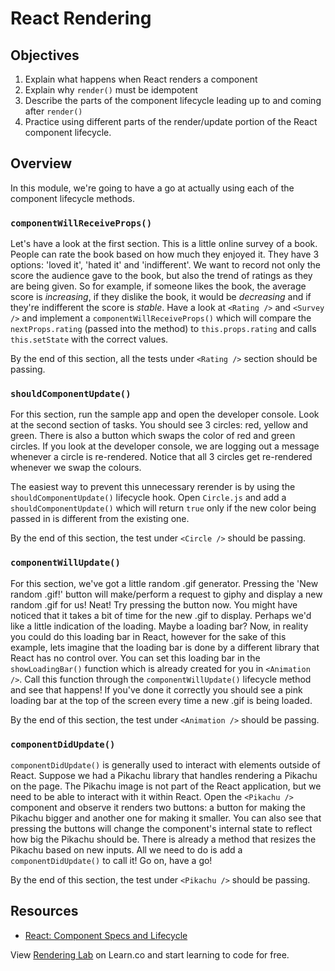 # React Rendering

## Objectives

1. Explain what happens when React renders a component
2. Explain why `render()` must be idempotent
3. Describe the parts of the component lifecycle leading up to and coming after
   `render()`
4. Practice using different parts of the render/update portion of the React
   component lifecycle.

## Overview

In this module, we're going to have a go at actually using each of the component lifecycle methods.

### `componentWillReceiveProps()`
Let's have a look at the first section. This is a little online survey of a book. People can rate the
book based on how much they enjoyed it. They have 3 options: 'loved it', 'hated it' and 'indifferent'.
We want to record not only the score the audience gave to the book, but also the trend of ratings as
they are being given. So for example, if someone likes the book, the average score is *increasing*, if they
dislike the book, it would be *decreasing* and if they're indifferent the score is *stable*. Have a look at
`<Rating />` and `<Survey />` and implement a `componentWillReceiveProps()` which will compare the `nextProps.rating`
(passed into the method) to `this.props.rating` and calls `this.setState` with the correct values.

By the end of this section, all the tests under `<Rating />` section should be passing.


### `shouldComponentUpdate()`
For this section, run the sample app and open the developer console. Look at the second section of tasks. You should
see 3 circles: red, yellow and green. There is also a button which swaps the color of red and green circles. If you look
at the developer console, we are logging out a message whenever a circle is re-rendered. Notice that all 3 circles get
re-rendered whenever we swap the colours.

The easiest way to prevent this unnecessary rerender is by using the `shouldComponentUpdate()` lifecycle hook. Open
`Circle.js` and add a `shouldComponentUpdate()` which will return `true` only if the new color being passed in is different
from the existing one.

By the end of this section, the test under `<Circle />` should be passing.


### `componentWillUpdate()`
For this section, we've got a little random .gif generator. Pressing the 'New random .gif!' button will make/perform a request
to giphy and display a new random .gif for us! Neat! Try pressing the button now. You might have noticed
that it takes a bit of time for the new .gif to display. Perhaps we'd like a little indication of the loading. Maybe a
loading bar? Now, in reality you could do this loading bar in React, however for the sake of this example, lets imagine
that the loading bar is done by a different library that React has no control over. You can set this loading bar in the
`showLoadingBar()` function which is already created for you in `<Animation />`. Call this function through the
`componentWillUpdate()` lifecycle method and see that happens! If you've done it correctly you should see a pink loading
bar at the top of the screen every time a new .gif is being loaded.

By the end of this section, the test under `<Animation />` should be passing.


### `componentDidUpdate()`
`componentDidUpdate()` is generally used to interact with elements outside of React. Suppose we had a Pikachu library that
handles rendering a Pikachu on the page. The Pikachu image is not part of the React application, but we need to be able to
interact with it within React. Open the `<Pikachu />` component and observe it renders two buttons: a button for making the
Pikachu bigger and another one for making it smaller. You can also see that pressing the buttons will change the component's
internal state to reflect how big the Pikachu should be. There is already a method that resizes the Pikachu based on new
inputs. All we need to do is add a `componentDidUpdate()` to call it! Go on, have a go!

By the end of this section, the test under `<Pikachu />` should be passing.

## Resources

- [React: Component Specs and Lifecycle](https://github.com/learn-co-curriculum/react-rendering)

<p class='util--hide'>View <a href='https://learn.co/lessons/react-rendering-lab'>Rendering Lab</a> on Learn.co and start learning to code for free.</p>
